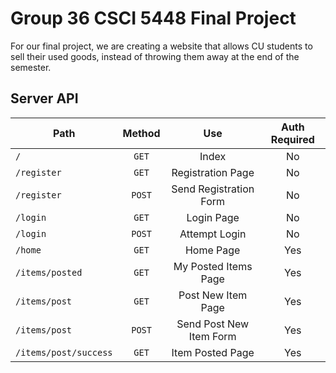 Group 36 CSCI 5448 Final Project
================================

For our final project, we are creating a website that allows CU
students to sell their used goods, instead of throwing them away at the end of the semester.

## Server API

| Path | Method | Use | Auth Required |
| ---- |:------:|:---:|:-------------:|
| `/` | `GET` | Index | No |
| `/register` | `GET` | Registration Page | No |
| `/register` | `POST` | Send Registration Form | No |
| `/login` | `GET` | Login Page | No |
| `/login` | `POST` | Attempt Login | No |
| `/home` | `GET` | Home Page | Yes |
| `/items/posted` | `GET` | My Posted Items Page | Yes |
| `/items/post` | `GET` | Post New Item Page | Yes |
| `/items/post` | `POST` | Send Post New Item Form | Yes |
| `/items/post/success` | `GET` | Item Posted Page | Yes |
